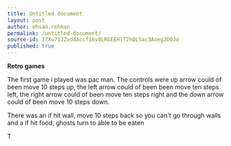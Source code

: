 ```yaml
---
title: Untitled document
layout: post
author: ehsan.rehman
permalink: /untitled-document/
source-id: 17Xu71JZvddAccf16v8LRGEEHlT2hQL5ac3Aoeg2DOJo
published: true
---
```

**Retro games**

The first game i played was pac man. The controls were up arrow could of been move 10 steps up, the left arrow could of been been move ten steps left, the right arrow could of been move ten steps right and the down arrow could of been move 10 steps down.

There was an if hit wall, move 10 steps back so you can't go through walls and a if hit food, ghosts turn to able to be eaten

T

